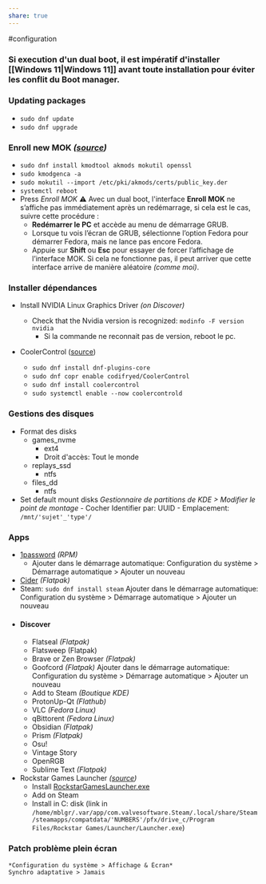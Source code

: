 ```yaml
---
share: true
---
```

#configuration 

### **Si execution d'un dual boot, il est impératif d'installer [[Windows 11|Windows 11]] avant toute installation pour éviter les conflit du Boot manager.**
### Updating packages
- `sudo dnf update`
- `sudo dnf upgrade`
### Enroll new MOK *([source](https://www.youtube.com/watch?v=k5uxX2U3tYE))*
- `sudo dnf install kmodtool akmods mokutil openssl`
- `sudo kmodgenca -a`
- `sudo mokutil --import /etc/pki/akmods/certs/public_key.der`
- `systemctl reboot`
- Press *Enroll MOK*
	⚠️ Avec un dual boot, l'interface **Enroll MOK** ne s’affiche pas immédiatement après un redémarrage, si cela est le cas, suivre cette procédure :
	- **Redémarrer le PC** et accède au menu de démarrage GRUB.
	-  Lorsque tu vois l’écran de GRUB, sélectionne l’option Fedora pour démarrer Fedora, mais ne lance pas encore Fedora.
	- Appuie sur **Shift** ou **Esc** pour essayer de forcer l’affichage de l’interface MOK.
	Si cela ne fonctionne pas, il peut arriver que cette interface arrive de manière aléatoire *(comme moi)*.

### Installer dépendances
- Install NVIDIA Linux Graphics Driver *(on Discover)*
	- Check that the Nvidia version is recognized: `modinfo -F version nvidia`
		- Si la commande ne reconnait pas de version, reboot le pc.

- CoolerControl ([source](https://gitlab.com/coolercontrol/coolercontrol#fedora))
	- `sudo dnf install dnf-plugins-core`
	- `sudo dnf copr enable codifryed/CoolerControl`
	- `sudo dnf install coolercontrol`
	- `sudo systemctl enable --now coolercontrold`

### Gestions des disques
- Format des disks
	- games_nvme
		- ext4
		- Droit d'accès: Tout le monde
	- replays_ssd
		- ntfs
	- files_dd
		- ntfs
- Set default mount disks
	*Gestionnaire de partitions de KDE > Modifier le point de montage*
		- Cocher Identifier par: UUID
		- Emplacement: `/mnt/'sujet'_'type'/`
### Apps
- [1password](https://1password.com/fr/downloads/linux) *(RPM)*
	- Ajouter dans le démarrage automatique:
		Configuration du système > Démarrage automatique > Ajouter un nouveau
- [Cider](https://itch.io/my-collections ) *(Flatpak)*
- Steam: `sudo dnf install steam`
	Ajouter dans le démarrage automatique:
		Configuration du système > Démarrage automatique > Ajouter un nouveau
- #### Discover
	- Flatseal *(Flatpak)*
	- Flatsweep (Flatpak)
	- Brave or Zen Browser *(Flatpak)*
	- Goofcord *(Flatpak)*
		Ajouter dans le démarrage automatique:
			Configuration du système > Démarrage automatique > Ajouter un nouveau
	- Add to Steam *(Boutique KDE)*
	- ProtonUp-Qt *(Flathub)*
	- VLC *(Fedora Linux)*
	- qBittorent *(Fedora Linux)*
	- Obsidian *(Flatpak)*
	- Prism *(Flatpak)*
	- Osu!
	- Vintage Story
	- OpenRGB
	- Sublime Text *(Flatpak)*
- Rockstar Games Launcher *([source](https://www.youtube.com/watch?v=ZQ5ct-WqN2Y&t=175s))*
	- Install [RockstarGamesLauncher.exe](https://socialclub.rockstargames.com/rockstar-games-launcher)
	- Add on Steam
	- Install in C: disk (link in `/home/mblgr/.var/app/com.valvesoftware.Steam/.local/share/Steam/steamapps/compatdata/'NUMBERS'/pfx/drive_c/Program Files/Rockstar Games/Launcher/Launcher.exe`)
### Patch problème plein écran
	*Configuration du système > Affichage & Écran*
	Synchro adaptative > Jamais